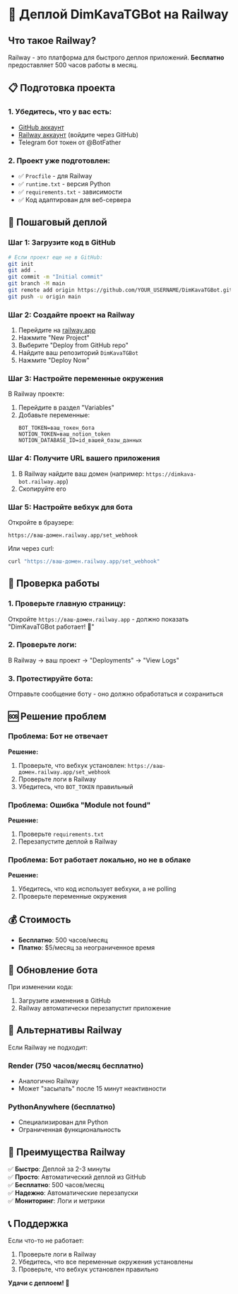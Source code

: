 # 🚀 Деплой DimKavaTGBot на Railway

## Что такое Railway?
Railway - это платформа для быстрого деплоя приложений. **Бесплатно** предоставляет 500 часов работы в месяц.

## 📋 Подготовка проекта

### 1. Убедитесь, что у вас есть:
- [GitHub аккаунт](https://github.com)
- [Railway аккаунт](https://railway.app) (войдите через GitHub)
- Telegram бот токен от @BotFather

### 2. Проект уже подготовлен:
- ✅ `Procfile` - для Railway
- ✅ `runtime.txt` - версия Python
- ✅ `requirements.txt` - зависимости
- ✅ Код адаптирован для веб-сервера

## 🚀 Пошаговый деплой

### Шаг 1: Загрузите код в GitHub
```bash
# Если проект еще не в GitHub:
git init
git add .
git commit -m "Initial commit"
git branch -M main
git remote add origin https://github.com/YOUR_USERNAME/DimKavaTGBot.git
git push -u origin main
```

### Шаг 2: Создайте проект на Railway
1. Перейдите на [railway.app](https://railway.app)
2. Нажмите "New Project"
3. Выберите "Deploy from GitHub repo"
4. Найдите ваш репозиторий `DimKavaTGBot`
5. Нажмите "Deploy Now"

### Шаг 3: Настройте переменные окружения
В Railway проекте:
1. Перейдите в раздел "Variables"
2. Добавьте переменные:
   ```
   BOT_TOKEN=ваш_токен_бота
   NOTION_TOKEN=ваш_notion_token
   NOTION_DATABASE_ID=id_вашей_базы_данных
   ```

### Шаг 4: Получите URL вашего приложения
1. В Railway найдите ваш домен (например: `https://dimkava-bot.railway.app`)
2. Скопируйте его

### Шаг 5: Настройте вебхук для бота
Откройте в браузере:
```
https://ваш-домен.railway.app/set_webhook
```

Или через curl:
```bash
curl "https://ваш-домен.railway.app/set_webhook"
```

## 🔧 Проверка работы

### 1. Проверьте главную страницу:
Откройте `https://ваш-домен.railway.app` - должно показать "DimKavaTGBot работает! 🚀"

### 2. Проверьте логи:
В Railway → ваш проект → "Deployments" → "View Logs"

### 3. Протестируйте бота:
Отправьте сообщение боту - оно должно обработаться и сохраниться

## 🆘 Решение проблем

### Проблема: Бот не отвечает
**Решение:**
1. Проверьте, что вебхук установлен: `https://ваш-домен.railway.app/set_webhook`
2. Проверьте логи в Railway
3. Убедитесь, что `BOT_TOKEN` правильный

### Проблема: Ошибка "Module not found"
**Решение:**
1. Проверьте `requirements.txt`
2. Перезапустите деплой в Railway

### Проблема: Бот работает локально, но не в облаке
**Решение:**
1. Убедитесь, что код использует вебхуки, а не polling
2. Проверьте переменные окружения

## 💰 Стоимость

- **Бесплатно**: 500 часов/месяц
- **Платно**: $5/месяц за неограниченное время

## 🔄 Обновление бота

При изменении кода:
1. Загрузите изменения в GitHub
2. Railway автоматически перезапустит приложение

## 📱 Альтернативы Railway

Если Railway не подходит:

### Render (750 часов/месяц бесплатно)
- Аналогично Railway
- Может "засыпать" после 15 минут неактивности

### PythonAnywhere (бесплатно)
- Специализирован для Python
- Ограниченная функциональность

## 🎯 Преимущества Railway

✅ **Быстро**: Деплой за 2-3 минуты  
✅ **Просто**: Автоматический деплой из GitHub  
✅ **Бесплатно**: 500 часов/месяц  
✅ **Надежно**: Автоматические перезапуски  
✅ **Мониторинг**: Логи и метрики  

## 📞 Поддержка

Если что-то не работает:
1. Проверьте логи в Railway
2. Убедитесь, что все переменные окружения установлены
3. Проверьте, что вебхук установлен правильно

**Удачи с деплоем! 🚀**
